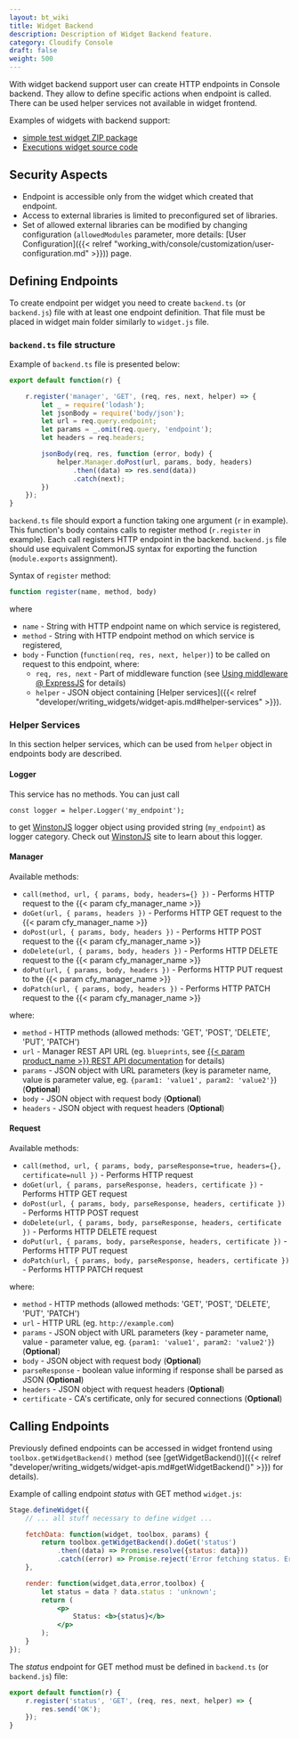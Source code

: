 ```yaml
---
layout: bt_wiki
title: Widget Backend
description: Description of Widget Backend feature.
category: Cloudify Console
draft: false
weight: 500
---
```


With widget backend support user can create HTTP endpoints in Console backend. They allow to define specific actions when endpoint is called. There can be used helper services not available in widget frontend.

Examples of widgets with backend support:

* [simple test widget ZIP package](https://github.com/cloudify-cosmo/cloudify-stage/blob/master/test/cypress/fixtures/widgets/testWidgetBackend.zip)
* [Executions widget source code](https://github.com/cloudify-cosmo/cloudify-stage/blob/master/widgets/executions)


## Security Aspects

- Endpoint is accessible only from the widget which created that endpoint.
- Access to external libraries is limited to preconfigured set of libraries.
- Set of allowed external libraries can be modified by changing configuration (`allowedModules` parameter, more details: [User Configuration]({{< relref "working_with/console/customization/user-configuration.md" >}})) page.


## Defining Endpoints

To create endpoint per widget you need to create `backend.ts` (or `backend.js`) file with at least one endpoint definition.
That file must be placed in widget main folder similarly to `widget.js` file.


### `backend.ts` file structure

Example of `backend.ts` file is presented below:

```typescript
export default function(r) {

    r.register('manager', 'GET', (req, res, next, helper) => {
        let _ = require('lodash');
        let jsonBody = require('body/json');
        let url = req.query.endpoint;
        let params = _.omit(req.query, 'endpoint');
        let headers = req.headers;

        jsonBody(req, res, function (error, body) {
            helper.Manager.doPost(url, params, body, headers)
                .then((data) => res.send(data))
                .catch(next);
        })
    });
}
```

`backend.ts` file should export a function taking one argument (`r` in example). This function's body contains calls to register method (`r.register` in example). Each call registers HTTP endpoint in the backend.
`backend.js` file should use equivalent CommonJS syntax for exporting the function (`module.exports` assignment).  

Syntax of `register` method:

```typescript
function register(name, method, body)
```
where

* `name` - String with HTTP endpoint name on which service is registered,
* `method` - String with HTTP endpoint method on which service is registered,
* `body` - Function (`function(req, res, next, helper)`) to be called on request to this endpoint, where:
    * `req, res, next` - Part of middleware function (see [Using middleware @ ExpressJS](http://expressjs.com/en/guide/using-middleware.html) for details)
    * `helper` - JSON object containing [Helper services]({{< relref "developer/writing_widgets/widget-apis.md#helper-services" >}}).


### Helper Services

In this section helper services, which can be used from `helper` object in endpoints body are described.

#### Logger

This service has no methods. You can just call
```
const logger = helper.Logger('my_endpoint');
```
to get [WinstonJS](https://github.com/winstonjs/winston) logger object using provided string (`my_endpoint`) as logger category.
Check out [WinstonJS](https://github.com/winstonjs/winston) site to learn about this logger.

#### Manager

Available methods:

* `call(method, url, { params, body, headers={} })` - Performs HTTP request to the {{< param cfy_manager_name >}}
* `doGet(url, { params, headers })` - Performs HTTP GET request to the {{< param cfy_manager_name >}}
* `doPost(url, { params, body, headers })` - Performs HTTP POST request to the {{< param cfy_manager_name >}}
* `doDelete(url, { params, body, headers })` - Performs HTTP DELETE request to the {{< param cfy_manager_name >}}
* `doPut(url, { params, body, headers })` - Performs HTTP PUT request to the {{< param cfy_manager_name >}}
* `doPatch(url, { params, body, headers })` - Performs HTTP PATCH request to the {{< param cfy_manager_name >}}

where:

* `method` - HTTP methods (allowed methods: 'GET', 'POST', 'DELETE', 'PUT', 'PATCH')
* `url` - Manager REST API URL (eg. `blueprints`, see [{{< param product_name >}} REST API documentation](http://docs.getcloudify.org/api) for details)
* `params` - JSON object with URL parameters (key is parameter name, value is parameter value, eg. `{param1: 'value1', param2: 'value2'}`) (**Optional**)
* `body` - JSON object with request body (**Optional**)
* `headers` - JSON object with request headers (**Optional**)


#### Request

Available methods:

* `call(method, url, { params, body, parseResponse=true, headers={}, certificate=null })` - Performs HTTP request
* `doGet(url, { params, parseResponse, headers, certificate })` - Performs HTTP GET request
* `doPost(url, { params, body, parseResponse, headers, certificate })` - Performs HTTP POST request
* `doDelete(url, { params, body, parseResponse, headers, certificate })` - Performs HTTP DELETE request
* `doPut(url, { params, body, parseResponse, headers, certificate })` - Performs HTTP PUT request
* `doPatch(url, { params, body, parseResponse, headers, certificate })` - Performs HTTP PATCH request

where:

* `method` - HTTP methods (allowed methods: 'GET', 'POST', 'DELETE', 'PUT', 'PATCH')
* `url` - HTTP URL (eg. `http://example.com`)
* `params` - JSON object with URL parameters (key - parameter name, value - parameter value, eg. `{param1: 'value1', param2: 'value2'}`) (**Optional**)
* `body` - JSON object with request body (**Optional**)
* `parseResponse` - boolean value informing if response shall be parsed as JSON (**Optional**)
* `headers` - JSON object with request headers (**Optional**)  
* `certificate` - CA's certificate, only for secured connections (**Optional**)  


## Calling Endpoints

Previously defined endpoints can be accessed in widget frontend using `toolbox.getWidgetBackend()` method (see [getWidgetBackend()]({{< relref "developer/writing_widgets/widget-apis.md#getWidgetBackend()" >}}) for details).

Example of calling endpoint *status* with GET method `widget.js`:

```jsx
Stage.defineWidget({
    // ... all stuff necessary to define widget ...

    fetchData: function(widget, toolbox, params) {
        return toolbox.getWidgetBackend().doGet('status')
            .then((data) => Promise.resolve({status: data}))
            .catch((error) => Promise.reject('Error fetching status. Error: ' + error));
    },

    render: function(widget,data,error,toolbox) {
        let status = data ? data.status : 'unknown';
        return (
            <p>
                Status: <b>{status}</b>
            </p>
        );
    }
});
```

The *status* endpoint for GET method must be defined in `backend.ts` (or `backend.js`) file:

```typescript
export default function(r) {
    r.register('status', 'GET', (req, res, next, helper) => {
        res.send('OK');
    });
}
```
